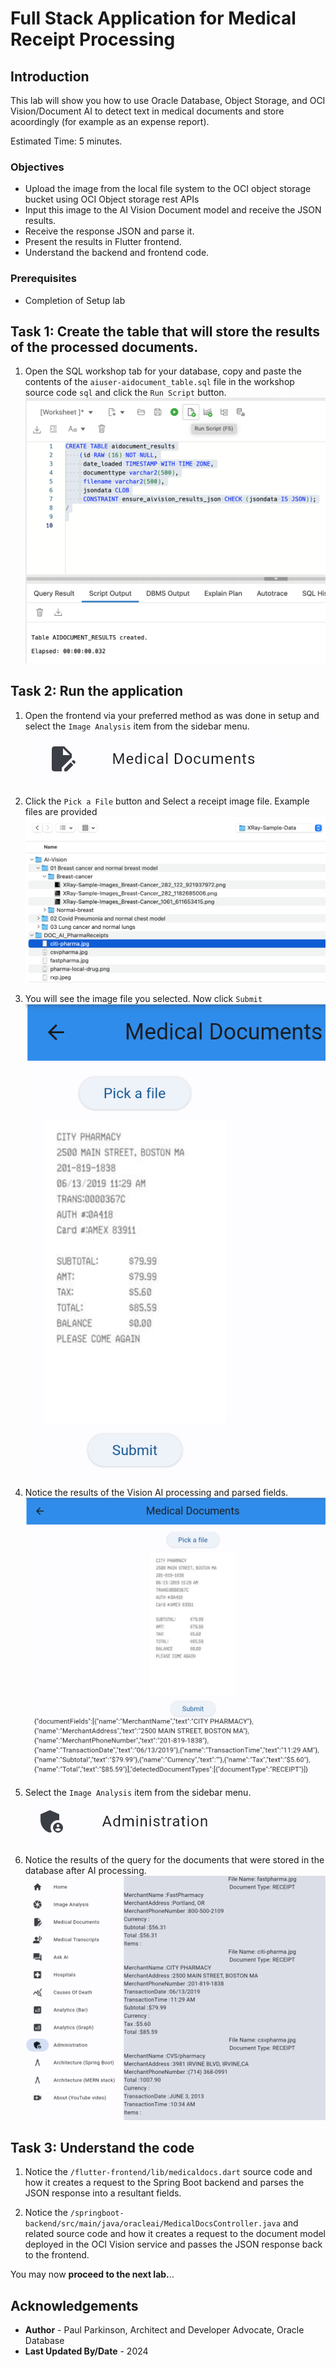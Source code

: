 # Full Stack Application for Medical Receipt Processing

## Introduction

This lab will show you how to use Oracle Database, Object Storage, and OCI Vision/Document AI to detect text in medical documents and store acoordingly (for example as an expense report).

Estimated Time: 5 minutes.

### Objectives

* Upload the image from the local file system to the OCI object storage bucket using OCI Object storage rest APIs
* Input this image to the AI Vision Document model and receive the JSON results.
* Receive the response JSON and parse it.
* Present the results in Flutter frontend.
* Understand the backend and frontend code.

### Prerequisites

- Completion of Setup lab


## Task 1: Create the table that will store the results of the processed documents.
   1. Open the SQL workshop tab for your database, copy and paste the contents of the `aiuser-aidocument_table.sql` file in the workshop source code `sql` and click the `Run Script` button.
      ![select image analysis button](images/createtableaidocuments.png " ")

## Task 2: Run the application

   1. Open the frontend via your preferred method as was done in setup and select the `Image Analysis` item from the sidebar menu.
      ![select image analysis button](images/medicaldocumentsbutton.png " ")


   2. Click the `Pick a File` button and Select a receipt image file. Example files are provided
      ![select file](images/selectfile.png " ")


   3. You will see the image file you selected. Now click `Submit`
      ![image after select](images/selectedreceipt.png " ")


   4. Notice the results of the Vision AI processing and parsed fields.
      ![notice generated image](images/medicaldocs.png " ")


   5. Select the `Image Analysis` item from the sidebar menu.
      ![notice generated image](images/adminstrationbutton.png " ")


   6. Notice the results of the query for the documents that were stored in the database after AI processing.
      ![notice generated image](images/administrationresults.png " ")


## Task 3: Understand the code

1. Notice the `/flutter-frontend/lib/medicaldocs.dart` source code and how it creates a request to the Spring Boot backend and parses the JSON response into a resultant fields.


3. Notice the `/springboot-backend/src/main/java/oracleai/MedicalDocsController.java` and related source code and how it creates a request to the document model deployed in the OCI Vision service and passes the JSON response back to the frontend.

You may now **proceed to the next lab.**..

## Acknowledgements

* **Author** - Paul Parkinson, Architect and Developer Advocate, Oracle Database
* **Last Updated By/Date** - 2024
